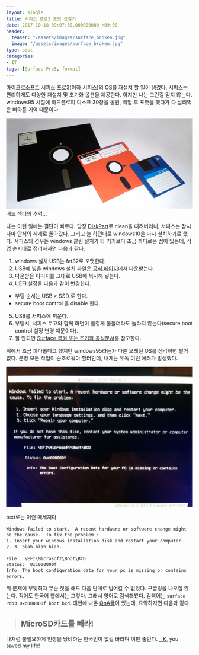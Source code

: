 ```yaml
---
layout: single
title: 서피스 프로3 포맷 삽질기
date: 2017-10-18 09:07:30.000000000 +09:00
header:
  teaser: "/assets/images/surface_broken.jpg"
  image: "/assets/images/surface_broken.jpg"
type: post
categories:
- IT
tags: [Surface Pro3, format]
---
```


마이크로소프트 서피스 프로3(이하 서피스)의 OS를 재설치 할 일이 생겼다. 서피스는 편리하게도 다양한 재설치 및 초기화 옵션을 제공한다. 하지만 나는 그런걸 믿지 않는다. windows95 시절에 하드플로피 디스크 30장을 동원, 백업 후 포맷을 했다가 다 날려먹은 뼈아픈 기억 때문이다.

![floppy disk](/assets/images/floppy-disk.jpg)
배드 섹터의 추억...

나는 이런 일에는 결단이 빠르다. 당장 [DiskPart]로 clean을 때려버리니, 서피스는 잠시나마 안식의 세계로 돌아갔다. 그리고 늘 하던대로 windows10을 다시 설치하기로 했다. 서피스의 경우는 windows 클린 설치가 타 기기보다 조금 까다로운 점이 있는데, 작업 순서대로 정리하자면 다음과 같다.

1. windows 설치 USB는 fat32로 포맷한다.
2. USB에 넣을 windows 설치 파일은 [공식 페이지](https://support.microsoft.com/ko-kr/surfacerecoveryimage)에서 다운받는다.
3. 다운받은 이미지를 그대로 USB에 복사해 넣는다.
4. UEFI 설정을 다음과 같이 변경한다.
 - 부팅 순서는 USB > SSD 로 한다.
 - secure boot control 을 disable 한다.
5. USB를 서피스에 끼운다. 
6. 부팅시, 서피스 로고와 함께 화면이 빨갛게 물들더라도 놀라지 않는다(secure boot control 설정 변경 때문이다).
7. 잘 안되면 [Surface 복원 또는 초기화 공식문서]를 참고한다.

위에서 조금 까다롭다고 했지만 windows95라든가 다른 오래된 OS를 생각하면 별거 없다. 분명 모든 작업이 순조로워야 할터인데, 내게는 유독 이런 에러가 발생했다.

![windows-boot-manage-install-error](/assets/images/windows-install-error.jpg)

text로는 이런 메세지다.
```
Windows failed to start.  A recent hardware or software change might be the cause.  To fix the problem :
1. Insert your windows installation disk and restart your computer.. 
2. 3. blah blah blah..

File:  \EFI\Microsoft\Boot\BCD
Status:  0xc000000f
Info: The boot configuration data for your pc is missing or contains errors. 
```

위 문제에 부딪히자 무슨 짓을 해도 다음 단계로 넘어갈 수 없었다. 구글링을 나오질 않는다. 적어도 한국어 웹에서는 그렇다. 그래서 영어로 검색해봤다. 검색어는 `surface Pro3 0xc000000f boot bcd`. 대번에 나온 [QnA글](https://answers.microsoft.com/en-us/windows/forum/windows_10-update/reset-surface-pro-3/f587ee8f-6a68-45fb-ac9e-6cc89c9936a1)이 있는데, 요약하자면 다음과 같다.

> ## MicroSD카드를 빼라!

나처럼 불필요하게 인생을 낭비하는 한국인이 없길 바라며 이만 줄인다. [_ K], you saved my life!

[DiskPart]: <https://technet.microsoft.com/ko-kr/library/cc766465%28v=ws.10%29.aspx?f=255&MSPPError=-2147217396>
[Surface 복원 또는 초기화 공식문서]: <https://support.microsoft.com/ko-kr/help/4023533/surface-restore-or-reset-surface>
[_ K]: <https://answers.microsoft.com/en-us/profile/bb629687-c2c5-4168-a6e0-263237695c37>